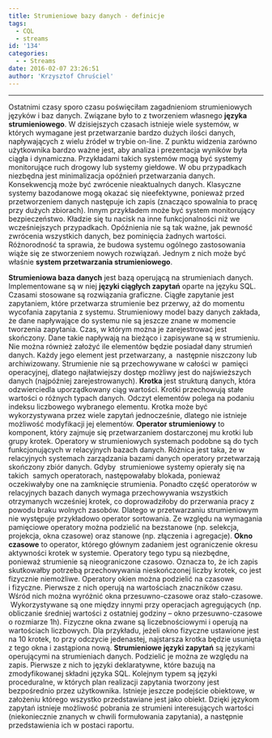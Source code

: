 ```yaml
---
title: Strumieniowe bazy danych - definicje
tags:
  - CQL
  - streams
id: '134'
categories:
  - - Streams
date: 2016-02-07 23:26:51
author: 'Krzysztof Chruściel'
---
```


* * *

Ostatnimi czasy sporo czasu poświęciłam zagadnieniom strumieniowych języków i baz danych. Związane było to z tworzeniem własnego **języka strumieniowego**. W dzisiejszych czasach istnieje wiele systemów, w których wymagane jest przetwarzanie bardzo dużych ilości danych, napływających z wielu źródeł w trybie on-line. Z punktu widzenia zarówno użytkownika bardzo ważne jest, aby analiza i prezentacja wyników była ciągła i dynamiczna. Przykładami takich systemów mogą być systemy monitorujące ruch drogowy lub systemy giełdowe. W obu przypadkach niezbędna jest minimalizacja opóźnień przetwarzania danych. Konsekwencją może być zwrócenie nieaktualnych danych. Klasyczne systemy bazodanowe mogą okazać się nieefektywne, ponieważ przed przetworzeniem danych następuje ich zapis (znacząco spowalnia to pracę przy dużych zbiorach). Innym przykładem może być system monitorujący bezpieczeństwo. Kładzie się tu nacisk na inne funkcjonalności niż we wcześniejszych przypadkach. Opóźnienia nie są tak ważne, jak pewność zwrócenia wszystkich danych, bez pominięcia żadnych wartości. Różnorodność ta sprawia, że budowa systemu ogólnego zastosowania wiąże się ze stworzeniem nowych rozwiązań. Jednym z nich może być właśnie **system przetwarzania strumieniowego**.
<!-- more -->
**Strumieniowa baza danych** jest bazą operującą na strumieniach danych. Implementowane są w niej **języki ciągłych zapytań** oparte na języku SQL. Czasami stosowane są rozwiązania graficzne. Ciągłe zapytanie jest zapytaniem, które przetwarza strumienie bez przerwy, aż do momentu wycofania zapytania z systemu. Strumieniowy model bazy danych zakłada, że dane napływające do systemu nie są jeszcze znane w momencie tworzenia zapytania. Czas, w którym można je zarejestrować jest skończony. Dane takie napływają na bieżąco i zapisywane są w strumieniu. Nie można również założyć ile elementów będzie posiadał dany strumień danych. Każdy jego element jest przetwarzany, a  następnie niszczony lub archiwizowany. Strumienie nie są przechowywane w całości w  pamięci operacyjnej, dlatego najłatwiejszy dostęp możliwy jest do najświeższych danych (najpóźniej zarejestrowanych). **Krotka** jest strukturą danych, która odzwierciedla uporządkowany ciąg wartości. Krotki przechowują stałe wartości o różnych typach danych. Odczyt elementów polega na podaniu indeksu liczbowego wybranego elementu. Krotka może być wykorzystywana przez wiele zapytań jednocześnie, dlatego nie istnieje możliwość modyfikacji jej elementów. **Operator strumieniowy** to komponent, który zajmuje się przetwarzaniem dostarczonej mu krotki lub grupy krotek. Operatory w strumieniowych systemach podobne są do tych funkcjonujących w relacyjnych bazach danych. Różnica jest taka, że w relacyjnych systemach zarządzania bazami danych operatory przetwarzają skończony zbiór danych. Gdyby  strumieniowe systemy opierały się na takich  samych operatorach, następowałaby blokada, ponieważ oczekiwałyby one na zamknięcie strumienia. Ponadto część operatorów w relacyjnych bazach danych wymaga przechowywania wszystkich otrzymanych wcześniej krotek, co doprowadziłoby do przerwania pracy z powodu braku wolnych zasobów. Dlatego w przetwarzaniu strumieniowym nie występuje przykładowo operator sortowania. Ze względu na wymagania pamięciowe operatory można podzielić na bezstanowe (np. selekcja, projekcja, okna czasowe) oraz stanowe (np. złączenia i agregacje). **Okno czasowe** to operator, którego głównym zadaniem jest ograniczenie okresu aktywności krotek w systemie. Operatory tego typu są niezbędne, ponieważ strumienie są nieograniczone czasowo. Oznacza to, że ich zapis skutkowałby potrzebą przechowywania nieskończonej liczby krotek, co jest fizycznie niemożliwe. Operatory okien można podzielić na czasowe i fizyczne. Pierwsze z nich operują na wartościach znaczników czasu. Wśród nich można wyróżnić okna przesuwno-czasowe oraz stało-czasowe.  Wykorzystywane są one między innymi przy operacjach agregujących (np. obliczanie średniej wartości z ostatniej godziny – okno przesuwno-czasowe o rozmiarze 1h). Fizyczne okna zwane są liczebnościowymi i operują na wartościach liczbowych. Dla przykładu, jeżeli okno fizyczne ustawione jest na 10 krotek, to przy odczycie jedenastej, najstarsza krotka będzie usunięta z tego okna i zastąpiona nową. **Strumieniowe języki zapytań** są językami operującymi na strumieniach danych. Podzielić je można ze względu na zapis. Pierwsze z nich to języki deklaratywne, które bazują na zmodyfikowanej składni języka SQL. Kolejnym typem są języki proceduralne, w których plan realizacji zapytania tworzony jest bezpośrednio przez użytkownika. Istnieje jeszcze podejście obiektowe, w założeniu którego wszystko przedstawiane jest jako obiekt. Dzięki językom zapytań istnieje możliwość pobrania ze strumieni interesujących wartości (niekoniecznie znanych w chwili formułowania zapytania), a następnie przedstawienia ich w postaci raportu.